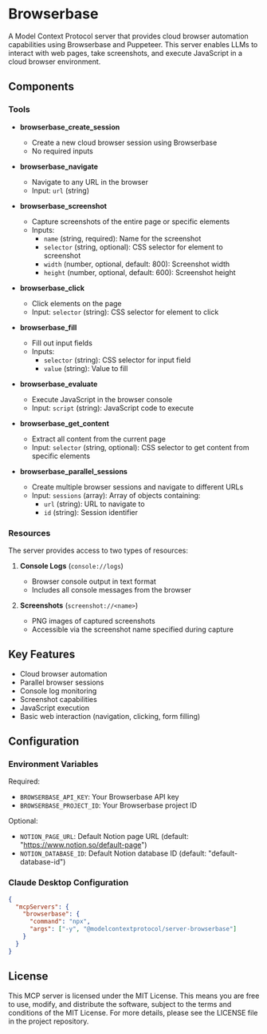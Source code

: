 # Browserbase

A Model Context Protocol server that provides cloud browser automation capabilities using Browserbase and Puppeteer. This server enables LLMs to interact with web pages, take screenshots, and execute JavaScript in a cloud browser environment.

## Components

### Tools

- **browserbase_create_session**
  - Create a new cloud browser session using Browserbase
  - No required inputs

- **browserbase_navigate**
  - Navigate to any URL in the browser
  - Input: `url` (string)

- **browserbase_screenshot**
  - Capture screenshots of the entire page or specific elements
  - Inputs:
    - `name` (string, required): Name for the screenshot
    - `selector` (string, optional): CSS selector for element to screenshot
    - `width` (number, optional, default: 800): Screenshot width
    - `height` (number, optional, default: 600): Screenshot height

- **browserbase_click**
  - Click elements on the page
  - Input: `selector` (string): CSS selector for element to click

- **browserbase_fill**
  - Fill out input fields
  - Inputs:
    - `selector` (string): CSS selector for input field
    - `value` (string): Value to fill

- **browserbase_evaluate**
  - Execute JavaScript in the browser console
  - Input: `script` (string): JavaScript code to execute

- **browserbase_get_content**
  - Extract all content from the current page
  - Input: `selector` (string, optional): CSS selector to get content from specific elements

- **browserbase_parallel_sessions**
  - Create multiple browser sessions and navigate to different URLs
  - Input: `sessions` (array): Array of objects containing:
    - `url` (string): URL to navigate to
    - `id` (string): Session identifier

### Resources

The server provides access to two types of resources:

1. **Console Logs** (`console://logs`)
   - Browser console output in text format
   - Includes all console messages from the browser

2. **Screenshots** (`screenshot://<name>`)
   - PNG images of captured screenshots
   - Accessible via the screenshot name specified during capture

## Key Features

- Cloud browser automation
- Parallel browser sessions
- Console log monitoring
- Screenshot capabilities
- JavaScript execution
- Basic web interaction (navigation, clicking, form filling)

## Configuration

### Environment Variables
Required:
- `BROWSERBASE_API_KEY`: Your Browserbase API key
- `BROWSERBASE_PROJECT_ID`: Your Browserbase project ID

Optional:
- `NOTION_PAGE_URL`: Default Notion page URL (default: "https://www.notion.so/default-page")
- `NOTION_DATABASE_ID`: Default Notion database ID (default: "default-database-id")

### Claude Desktop Configuration
```json
{
  "mcpServers": {
    "browserbase": {
      "command": "npx",
      "args": ["-y", "@modelcontextprotocol/server-browserbase"]
    }
  }
}
```

## License

This MCP server is licensed under the MIT License. This means you are free to use, modify, and distribute the software, subject to the terms and conditions of the MIT License. For more details, please see the LICENSE file in the project repository.
